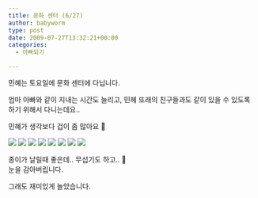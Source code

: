 ```yaml
---
title: 문화 센터 (6/27)
author: babyworm
type: post
date: 2009-07-27T13:32:21+00:00
categories:
  - 아빠되기

---
```

민혜는 토요일에 문화 센터에 다닙니다.&nbsp;

엄마 아빠와 같이 지내는 시간도 늘리고, 민혜 또래의 친구들과도 같이 있을 수 있도록 하기 위해서 다니는데요..

민혜가 생각보다 겁이 좀 많아요 🙂



  <img src="DSC_5117.webp" >

  <img src="DSC_5124.webp" >

  <img src="DSC_5126.webp" >

  <img src="DSC_5137.webp" >

  <img src="DSC_5138.webp" >

  <img src="DSC_5141.webp" >

  <img src="DSC_5142.webp" >

  <img src="DSC_5153.webp" >



종이가 날릴때 좋은데.. 무섭기도 하고.. 🙂
<br>
눈을 감아버립니다.

그래도 재미있게 놀았습니다.
